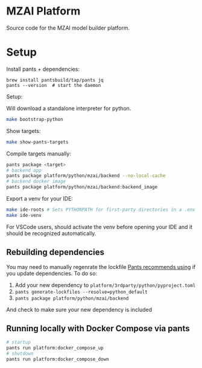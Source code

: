 # MZAI Platform

Source code for the MZAI model builder platform.


# Setup 

Install pants + dependencies:

```shell
brew install pantsbuild/tap/pants jq
pants --version  # start the daemon
```

Setup:

Will download a standalone interpreter for python.
```bash
make bootstrap-python
```

Show targets:

```bash
make show-pants-targets
```

Compile targets manually:

```bash
pants package <target>
# backend app
pants package platform/python/mzai/backend --no-local-cache
# backend docker image
pants package platform/python/mzai/backend:backend_image
```

Export a venv for your IDE:

```bash
make ide-roots # Sets PYTHONPATH for first-party directories in a .env file
make ide-venv
```

For VSCode users, should activate the venv before opening your IDE
and it should be recognized automatically.

## Rebuilding dependencies

You may need to manually regenrate the lockfile [Pants recommends using](https://www.pantsbuild.org/2.21/docs/python/overview/lockfiles) if you update dependencies. 
To do so: 

1. Add your new dependency to `platform/3rdparty/python/pyproject.toml` 
2. `pants generate-lockfiles --resolve=python_default`
3. `pants package platform/python/mzai/backend`

And check to make sure your new dependency is included

## Running locally with Docker Compose via pants

```bash
# startup
pants run platform:docker_compose_up
# shutdown
pants run platform:docker_compose_down
```




